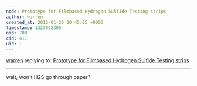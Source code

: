 ```yaml
---
node: Prototype for Filmbased Hydrogen Sulfide Testing strips
author: warren
created_at: 2012-01-20 20:45:05 +0000
timestamp: 1327092305
nid: 708
cid: 411
uid: 1
---
```




[warren](../profile/warren) replying to: [Prototype for Filmbased Hydrogen Sulfide Testing strips](../notes/sara/1-19-2012/prototype-filmbased-hydrogen-sulfide-testing-strips)

----
wait, won't H2S go through paper?